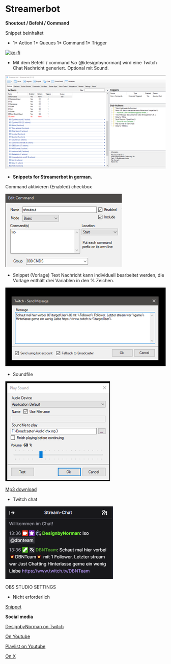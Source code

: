 # Streamerbot
__Shoutout / Befehl / Command__

Snippet beinhaltet

- 1* Action 1* Queues 1* Command 1* Trigger
  
[![ko-fi](https://storage.ko-fi.com/cdn/brandasset/kofi_button_dark.png)](https://ko-fi.com/W7W5Z38WJ)

- Mit dem Befehl / command _!so_ (@designbynorman) wird eine Twitch Chat Nachricht generiert. Optional mit Sound. 

![sb](https://github.com/Designbynorman/Shoutout-Befehl/blob/main/SO.png)

- __Snippets for Streamerbot in german.__

Command aktivieren (Enabled) checkbox

![sb](https://github.com/Designbynorman/Shoutout-Befehl/blob/main/aktivieren.png)

- Snippet (Vorlage) Text Nachricht kann individuell bearbeitet werden, die Vorlage enthält drei Variablen in den % Zeichen.

![sb](https://github.com/Designbynorman/Shoutout-Befehl/blob/main/msg.png)

- Soundfile

![sb](https://github.com/Designbynorman/Shoutout-Befehl/blob/main/sound.png)

[Mp3 download](https://github.com/Designbynorman/Shoutout-Befehl/raw/refs/heads/main/thx1.mp3)

- Twitch chat

![sb](https://github.com/Designbynorman/Shoutout-Befehl/blob/main/chat.png)

OBS STUDIO SETTINGS

- Nicht erforderlich

[Snippet](https://github.com/Designbynorman/Shoutout-Befehl/blob/main/snippet)

__Social media__

[DesignbyNorman on Twitch](https://www.twitch.tv/designbynorman)

[On Youtube](https://www.youtube.com/@DesignbyNorman)

[Playlist on Youtube](https://www.youtube.com/playlist?list=PLrgOpxS02b-PncLHRg-5W7kJ3o4TT6DhM)

[On X](https://x.com/Designbynorman)
